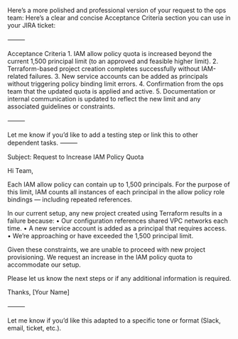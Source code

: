 Here’s a more polished and professional version of your request to the ops team:
Here’s a clear and concise Acceptance Criteria section you can use in your JIRA ticket:

⸻

Acceptance Criteria
	1.	IAM allow policy quota is increased beyond the current 1,500 principal limit (to an approved and feasible higher limit).
	2.	Terraform-based project creation completes successfully without IAM-related failures.
	3.	New service accounts can be added as principals without triggering policy binding limit errors.
	4.	Confirmation from the ops team that the updated quota is applied and active.
	5.	Documentation or internal communication is updated to reflect the new limit and any associated guidelines or constraints.

⸻

Let me know if you’d like to add a testing step or link this to other dependent tasks.
⸻

Subject: Request to Increase IAM Policy Quota

Hi Team,

Each IAM allow policy can contain up to 1,500 principals. For the purpose of this limit, IAM counts all instances of each principal in the allow policy role bindings — including repeated references.

In our current setup, any new project created using Terraform results in a failure because:
	•	Our configuration references shared VPC networks each time.
	•	A new service account is added as a principal that requires access.
	•	We’re approaching or have exceeded the 1,500 principal limit.

Given these constraints, we are unable to proceed with new project provisioning. We request an increase in the IAM policy quota to accommodate our setup.

Please let us know the next steps or if any additional information is required.

Thanks,
[Your Name]

⸻

Let me know if you’d like this adapted to a specific tone or format (Slack, email, ticket, etc.).
